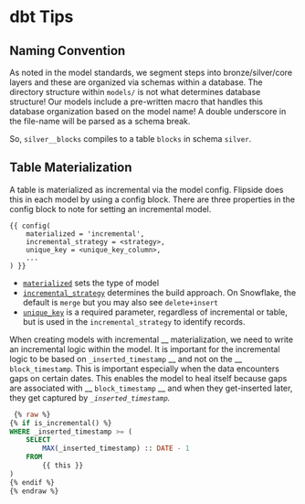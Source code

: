 # dbt Tips

## Naming Convention

As noted in the model standards, we segment steps into bronze/silver/core layers and these are organized via schemas within a database. The directory structure within `models/` is not what determines database structure! Our models include a pre-written macro that handles this database organization based on the model name! A double underscore in the file-name will be parsed as a schema break.

So, `silver__blocks` compiles to a table `blocks` in schema `silver`.

## Table Materialization

A table is materialized as incremental via the model config. Flipside does this in each model by using a config block. There are three properties in the config block to note for setting an incremental model.

```
{{ config(
    materialized = 'incremental',
    incremental_strategy = <strategy>,
    unique_key = <unique_key_column>,
    ...
) }}
```

* [`materialized`](https://docs.getdbt.com/reference/resource-configs/materialized) sets the type of model
* [`incremental_strategy`](https://docs.getdbt.com/docs/build/incremental-models#about-incremental\_strategy) determines the build approach. On Snowflake, the default is `merge` but you may also see `delete+insert`
* [`unique_key`](https://docs.getdbt.com/reference/resource-configs/unique\_key) is a required parameter, regardless of incremental or table, but is used in the `incremental_strategy` to identify records.

When creating models with incremental __ materialization, we need to write an incremental logic within the model. It is important for the incremental logic to be based on `_inserted_timestamp` __ and not on the __ `block_timestamp`_._ This is important especially when the data encounters gaps on certain dates. This enables the model to heal itself because gaps are associated with __ `block_timestamp` __ and when they get-inserted later, they get captured by _`_inserted_timestamp`._

```sql
 {% raw %}
{% if is_incremental() %}
WHERE _inserted_timestamp >= (
    SELECT
        MAX(_inserted_timestamp) :: DATE - 1
    FROM
        {{ this }}
)
{% endif %}
{% endraw %}
```

